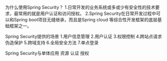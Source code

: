 为什么使用Spring Security？
1.日常开发的业务系统或多或少有安全性的技术要求，最常用的就是用户认证和访问授权。
2.Spring Security在日常开发过程中可以和Spring boot项目无缝继承，而且是Spring cloud 等综合性开发框架的底层基础框架之一。

Spring Security提供的场景
1.用户信息管理
2.用户认证
3.权限控制
4.跨站点请求伪造保护
5.跨域支持
6.全局安全方法
7.单点登录

Spring Security与单体应用
资源 
认证
授权